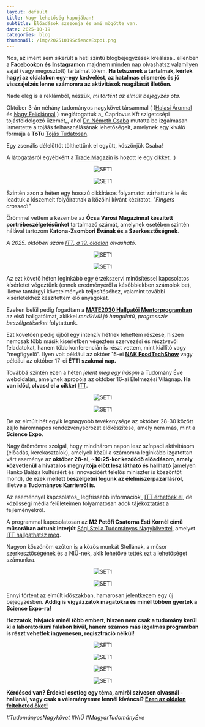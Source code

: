```yaml
---
layout: default
title: Nagy lehetőség kapujában!
subtitle: Előadások szezonja és ami mögötte van.
date: 2025-10-19 
categories: blog
thumbnail: /img/20251019ScienceExpo1.png
---
```


Nos, az imént sem sikerült a heti szintű blogbejegyzések kreálása.. ellenben a  [**Facebookon**](https://www.facebook.com/profile.php?id=61575576670042) **és** [**Instagramon**](https://www.instagram.com/boncsibalazs_tudomanynagykovet/) majdnem minden nap olvashatsz valamilyen saját (vagy megosztott) tartalmat tőlem.
**Ha tetszenek a tartalmak, kérlek hagyj az oldalakon egy-egy kedvelést, az hatalmas elismerés és jó visszajelzés lenne számomra az aktivitások reagálását illetően.**


Nade elég is a reklámból, nézzük, _mi történt az elmúlt bejegyzés óta._

Október 3-án néhány tudományos nagykövet társammal ( ([Halasi Áronnal](https://www.facebook.com/profile.php?id=61575395624488) és [Nagy Felíciánnal](https://www.facebook.com/space.felician) ) meglátogattuk a_ Capriovus Kft szigetcsépi tojásfeldolgozó üzemét_, ahol [Dr. Németh Csaba](https://igenyesferfi.hu/uzlet-siker/dr-nemeth-csaba-bebizonyitotta-valoban-tojasbol-lesz-a-csoda.php) mutatta be izgalmasan ismertette a tojáás felhasználásának lehetőségeit, amelynek egy kiváló formája a **ToTu** [Tojás Tudatosan](https://capriovus.eu/totu-termekek/).

Egy zsenális délelőttöt tölthettünk el együtt, köszönjük Csaba!

A látogatásról egyébként a [Trade Magazin](https://trademagazin.hu/hu/tudomanyos-nagykovetek-latogattak-a-szigetcsepi-tojasfeldolgozo-uzembe/?fbclid=IwY2xjawNgEgFleHRuA2FlbQIxMQABHhN-ABX8NlNfAUjQl10Ces4v1cnXhsq1Bp3tMfZLyjeqbtlc1D8NGXifmuBz_aem_G01rq9y31BxP3v24YeDKwA) is hozott le egy cikket. :)


<p align="center">
  <img src="/img/20251019ToTu1.png" alt="SET1" style="max-width:50%;">
</p>


<p align="center">
  <img src="/img/20251019ToTu2.jpg" alt="SET1" style="max-width:50%;">
</p>

Szintén azon a héten egy hosszú cikkírásos folyamatot zárhattunk le és leadtuk a kiszemelt folyóíratnak a közölni kívánt kézíratot. _"Fingers crossed!"_


Örömmel vettem a kezembe az **Ócsa Városi Magazinnal készített portrébeszélgetésünket** tartalmazó számát, amelynek esetében szintén hálával tartozom K**atona-Zsombori Évának és a Szerkesztőségnek**.

_A 2025. októberi szám [ITT, a 19. oldalon](https://ocsa.hu/magazin/2025.-oktoberi-szam_112923.pdf) olvasható._

<p align="center">
  <img src="/img/20251019Cikk1.png" alt="SET1" style="max-width:50%;">
</p>

<p align="center">
  <img src="/img/20251019Cikk2.png" alt="SET1" style="max-width:50%;">
</p>

Az ezt követő héten leginkább egy érzékszervi minősítéssel kapcsolatos kísérletet végeztünk (ennek eredményéről a későbbiekben számolok be), illetve tantárgyi követelmények teljesítéséhez, valamint további kísérletekhez készítettem elő anyagokat.

Ezeken belül pedig fogadtam a [**MATE2030 Hallgatói Mentorprogramban**](https://uni-mate.hu/hallgat%C3%B3i-mentorprogram) az első hallgatóimat, akikkel _rendkívül jó hangulatú, progresszív beszélgetéseket_ folytattunk.

Ezt követően pedig újból egy intenzív hétnek lehettem részese, hiszen nemcsak több másik kísérletben végeztem szervezési és résztvevői feladatokat, hanem több konferencián is részt vettem, mint kiállító vagy "megfigyelő". 
Ilyen volt például az októer 15-ei [**NAK FoodTechShow**](https://www.nak.hu/sajto/sajtokozlemenyek/109414-sikerrel-zarult-a-foodtechshow) vagy például az október 17-ei **ÉTTI szakmai nap.**

Továbbá szintén ezen a héten _jelent meg egy írásom_ a Tudomány Éve weboldalán, amelynek apropója az október 16-ai Élelmezési Világnap. **Ha van időd, olvasd el a cikket** [ITT](https://www.tudomanyeve.hu/post/ne-etesd-a-kukat-avagy-azok-volnank-mint-amit-nem-eszunk-meg).

<p align="center">
  <img src="/img/20251019ÉlelmCikk.png" alt="SET1" style="max-width:50%;">
</p>

<p align="center">
  <img src="/img/20251019NAK.png" alt="SET1" style="max-width:50%;">
</p>

De az elmúlt hét egyik legnagyobb tevékenysége az október 28-30 között zajló háromnapos rendezvénysorozat előkészítése, amely nem más, mint a **Science Expo**. 

Nagy örömömre szolgál, hogy mindhárom napon lesz színpadi aktivitásom (előadás, kerekasztalok), amelyek közül a számomra leginkább izgatottan várt eseménye az **október 28-ai, ~10:25-kor kezdődő előadásom, amely közvetlenül a hivatalos megnyitója előtt lesz látható és hallható** [amelyen Hankó Balázs kultúráért és innovációért felelős miniszter is köszöntőt mond), de ezek **mellett beszélgetni fogunk az élelmiszerpazarlásról, illetve a Tudományos Karrierről is.**

Az eseménnyel kapcsolatos_ legfrissebb információk_ [ITT érhetőek el](https://www.facebook.com/events/1477338803539713), de közösségi média felületeimen folyamatosan adok tájékoztatást a fejleményekről.

A programmal kapcsolatosan az **M2 Petőfi Csatorna Esti Kornél című műsorában adtunk interjút** [Sági Stella Tudományos Nagykövettel](https://www.facebook.com/ssagistella), amelyet [ITT hallgathatsz meg](https://mediaklikk.hu/video/2025/10/16/science-expo-2025). 

Nagyon köszönöm ezúton is a közös munkát Stellának, a műsor szerkesztőségének és a NIÜ-nek, akik lehetővé tették ezt a lehetőséget számunkra.


<p align="center">
  <img src="/img/20251019M21.png" alt="SET1" style="max-width:50%;">
</p>

<p align="center">
  <img src="/img/20251019M22.png" alt="SET1" style="max-width:50%;">
</p>

Ennyi történt az elmúlt időszakban, hamarosan jelentkezem egy új bejegyzésben. 
**Addig is vigyázzatok magatokra és minél többen gyertek a Science Expo-ra!**

**Hozzatok, hívjatok minél több embert, hiszen nem csak a tudomány kerül ki a laboratóriumi falakon kívül, hanem számos más izgalmas programban is részt vehettek ingyenesen, regisztráció nélkül!**

<p align="center">
  <img src="/img/20251019ScienceExpo0.png" alt="SET1" style="max-width:50%;">
</p>

<p align="center">
  <img src="/img/20251019Science Expo_1.png" alt="SET1" style="max-width:50%;">
</p>

<p align="center">
  <img src="/img/20251019Science Expo_2.png" alt="SET1" style="max-width:50%;">
</p>

<p align="center">
  <img src="/img/20251019Science Expo_3.png" alt="SET1" style="max-width:50%;">
</p>

**Kérdésed van? Érdekel esetleg egy téma, amiről szívesen olvasnál - hallanál, vagy csak a véleményemre lennél kíváncsi? [Ezen az oldalon felteheted őket!](https://www.facebook.com/profile.php?id=61575576670042)**

*#TudományosNagykövet #NIÜ #MagyarTudományÉve*


